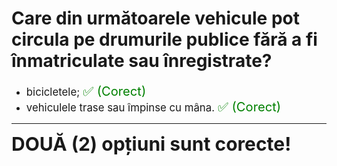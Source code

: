 # Care din următoarele vehicule pot circula pe drumurile publice fără a fi înmatriculate sau înregistrate?

- <span style="font-size: larger;">bicicletele; <span style="color: green; font-size: larger;">✅ (Corect)</span></span>
- <span style="font-size: larger;">vehiculele trase sau împinse cu mâna. <span style="color: green; font-size: larger;">✅ (Corect)</span></span>

---

<span style="font-size: 30px; font-weight: bold;">**DOUĂ (2) opțiuni sunt corecte!**</span>